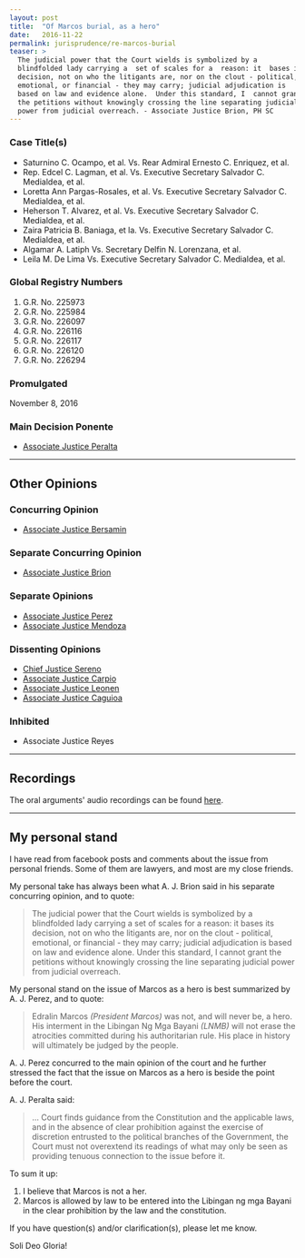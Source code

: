```yaml
---
layout: post
title:  "Of Marcos burial, as a hero"
date:   2016-11-22
permalink: jurisprudence/re-marcos-burial
teaser: >
  The judicial power that the Court wields is symbolized by a
  blindfolded lady carrying a  set of scales for a  reason: it  bases its
  decision, not on who the litigants are, nor on the clout - political,
  emotional, or financial - they may carry; judicial adjudication is
  based on law and evidence alone.  Under this standard, I  cannot grant
  the petitions without knowingly crossing the line separating judicial
  power from judicial overreach. - Associate Justice Brion, PH SC
---
```


### Case Title(s)

- Saturnino C. Ocampo, et al. Vs. Rear Admiral Ernesto C. Enriquez, et al.
- Rep. Edcel C. Lagman, et al. Vs. Executive Secretary Salvador C. Medialdea, et al.
- Loretta Ann Pargas-Rosales, et al. Vs. Executive Secretary Salvador C. Medialdea, et al.
- Heherson T. Alvarez, et al. Vs. Executive Secretary Salvador C. Medialdea, et al.
- Zaira Patricia B. Baniaga, et la. Vs. Executive Secretary Salvador C. Medialdea, et al.
- Algamar A. Latiph Vs. Secretary Delfin N. Lorenzana, et al.
- Leila M. De Lima Vs. Executive Secretary Salvador C. Medialdea, et al.

### Global Registry Numbers

1.  G.R. No. 225973
2.  G.R. No. 225984
3.  G.R. No. 226097
4.  G.R. No. 226116
5.  G.R. No. 226117
6.  G.R. No. 226120
7.  G.R. No. 226294

### Promulgated

November 8, 2016

### Main Decision Ponente

- [Associate Justice Peralta](http://sc.judiciary.gov.ph/jurisprudence/2016/november2016/225973.pdf)

---

## Other Opinions

### Concurring Opinion

- [Associate Justice Bersamin](http://sc.judiciary.gov.ph/jurisprudence/2016/november2016/225973_bersamin.pdf)

### Separate Concurring Opinion

- [Associate Justice Brion](http://sc.judiciary.gov.ph/jurisprudence/2016/november2016/225973_brion.pdf)

### Separate Opinions

- [Associate Justice Perez](http://sc.judiciary.gov.ph/jurisprudence/2016/november2016/225973_perez.pdf)
- [Associate Justice Mendoza](http://sc.judiciary.gov.ph/jurisprudence/2016/november2016/225973_mendoza.pdf)

### Dissenting Opinions

- [Chief Justice Sereno](http://sc.judiciary.gov.ph/jurisprudence/2016/november2016/225973_sereno.pdf)
- [Associate Justice Carpio](http://sc.judiciary.gov.ph/jurisprudence/2016/november2016/225973_carpio.pdf)
- [Associate Justice Leonen](http://sc.judiciary.gov.ph/jurisprudence/2016/november2016/225973_leonen.pdf)
- [Associate Justice Caguioa](http://sc.judiciary.gov.ph/jurisprudence/2016/november2016/225973_caguioa.pdf)

### Inhibited 

- Associate Justice Reyes

---

## Recordings

The oral arguments' audio recordings can be found
[here](http://sc.judiciary.gov.ph/microsite/marcos/audio-recording.html).

---

## My personal stand

I have read from facebook posts and comments about the issue from
personal friends. Some of them are lawyers, and most are my close
friends.

My personal take has always been what A. J. Brion said in his separate
concurring opinion, and to quote:

> The judicial power that the Court wields is symbolized by a
> blindfolded lady carrying a  set of scales for a  reason: it  bases its
> decision, not on who the litigants are, nor on the clout - political,
> emotional, or financial - they may carry; judicial adjudication is
> based on law and evidence alone.  Under this standard, I  cannot grant
> the petitions without knowingly crossing the line separating judicial
> power from judicial overreach. 

My personal stand on the issue of Marcos as a hero is best summarized by
A. J. Perez, and to quote:

> Edralin Marcos _(President Marcos)_ was not, and will never be, a hero.
> His interment in the Libingan Ng Mga Bayani _(LNMB)_ will not erase the
> atrocities committed during his authoritarian rule. His place in
> history will ultimately be judged by the people.

A. J. Perez concurred to the main opinion of the court and he further
stressed the fact that the issue on Marcos as a hero is beside the point
before the court.

A. J. Peralta said:

> ... Court finds guidance from the Constitution and the applicable laws,
> and in the absence of clear prohibition against the exercise of
> discretion entrusted to the political branches of the Government, the
> Court must not overextend its readings of what may only be seen as
> providing tenuous connection to the issue before it.

To sum it up:

1.  I believe that Marcos is not a her.
2.  Marcos is allowed by law to be entered into the Libingan ng mga Bayani
    in the clear prohibition by the law and the constitution.

If you have question(s) and/or clarification(s), please let me know.

Soli Deo Gloria!

